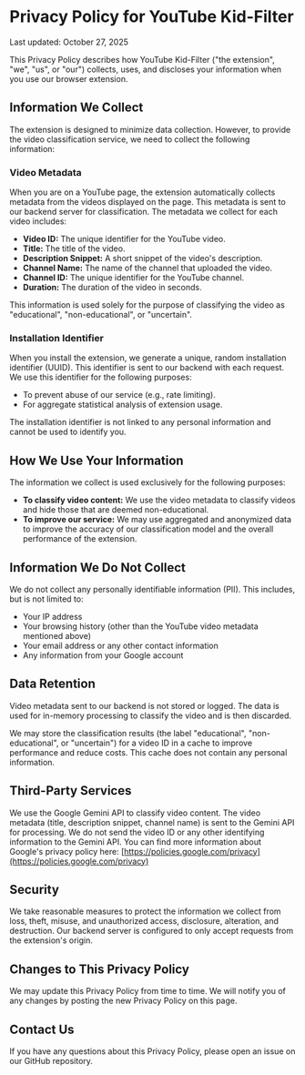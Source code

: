 # Privacy Policy for YouTube Kid-Filter

Last updated: October 27, 2025

This Privacy Policy describes how YouTube Kid-Filter ("the extension", "we", "us", or "our") collects, uses, and discloses your information when you use our browser extension.

## Information We Collect

The extension is designed to minimize data collection. However, to provide the video classification service, we need to collect the following information:

### Video Metadata

When you are on a YouTube page, the extension automatically collects metadata from the videos displayed on the page. This metadata is sent to our backend server for classification. The metadata we collect for each video includes:

*   **Video ID:** The unique identifier for the YouTube video.
*   **Title:** The title of the video.
*   **Description Snippet:** A short snippet of the video's description.
*   **Channel Name:** The name of the channel that uploaded the video.
*   **Channel ID:** The unique identifier for the YouTube channel.
*   **Duration:** The duration of the video in seconds.

This information is used solely for the purpose of classifying the video as "educational", "non-educational", or "uncertain".

### Installation Identifier

When you install the extension, we generate a unique, random installation identifier (UUID). This identifier is sent to our backend with each request. We use this identifier for the following purposes:

*   To prevent abuse of our service (e.g., rate limiting).
*   For aggregate statistical analysis of extension usage.

The installation identifier is not linked to any personal information and cannot be used to identify you.

## How We Use Your Information

The information we collect is used exclusively for the following purposes:

*   **To classify video content:** We use the video metadata to classify videos and hide those that are deemed non-educational.
*   **To improve our service:** We may use aggregated and anonymized data to improve the accuracy of our classification model and the overall performance of the extension.

## Information We Do Not Collect

We do not collect any personally identifiable information (PII). This includes, but is not limited to:

*   Your IP address
*   Your browsing history (other than the YouTube video metadata mentioned above)
*   Your email address or any other contact information
*   Any information from your Google account

## Data Retention

Video metadata sent to our backend is not stored or logged. The data is used for in-memory processing to classify the video and is then discarded.

We may store the classification results (the label "educational", "non-educational", or "uncertain") for a video ID in a cache to improve performance and reduce costs. This cache does not contain any personal information.

## Third-Party Services

We use the Google Gemini API to classify video content. The video metadata (title, description snippet, channel name) is sent to the Gemini API for processing. We do not send the video ID or any other identifying information to the Gemini API. You can find more information about Google's privacy policy here: [https://policies.google.com/privacy](https://policies.google.com/privacy)

## Security

We take reasonable measures to protect the information we collect from loss, theft, misuse, and unauthorized access, disclosure, alteration, and destruction. Our backend server is configured to only accept requests from the extension's origin.

## Changes to This Privacy Policy

We may update this Privacy Policy from time to time. We will notify you of any changes by posting the new Privacy Policy on this page.

## Contact Us

If you have any questions about this Privacy Policy, please open an issue on our GitHub repository.
